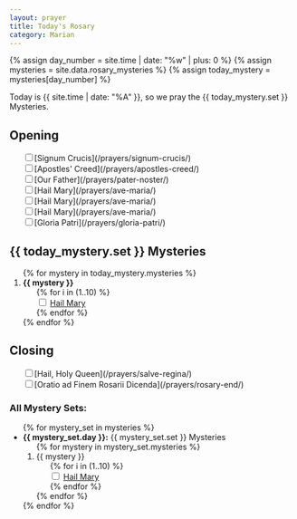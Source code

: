 ```yaml
---
layout: prayer
title: Today's Rosary
category: Marian
---
```

{% assign day_number = site.time | date: "%w" | plus: 0 %}
{% assign mysteries = site.data.rosary_mysteries %}
{% assign today_mystery = mysteries[day_number] %}

Today is {{ site.time | date: "%A" }}, so we pray the {{ today_mystery.set }} Mysteries.

## Opening

<ul style="list-style:none">
  <li><input type="checkbox"/>[Signum Crucis](/prayers/signum-crucis/)</li>
  <li><input type="checkbox"/>[Apostles' Creed](/prayers/apostles-creed/)</li>
  <li><input type="checkbox"/>[Our Father](/prayers/pater-noster/)</li>
  <li><input type="checkbox"/>[Hail Mary](/prayers/ave-maria/)</li>
  <li><input type="checkbox"/>[Hail Mary](/prayers/ave-maria/)</li>
  <li><input type="checkbox"/>[Hail Mary](/prayers/ave-maria/)</li>
  <li><input type="checkbox"/>[Gloria Patri](/prayers/gloria-patri/)</li>
</ul>

## {{ today_mystery.set }} Mysteries

<ol>
{% for mystery in today_mystery.mysteries %}
  <li>
    <strong>{{ mystery }}</strong>
    <ul style="list-style-type: none;">
      {% for i in (1..10) %}
        <li><input type="checkbox" id="hailmary-{{ forloop.parentloop.index }}-{{ forloop.index }}"/>
          <label for="hailmary-{{ forloop.parentloop.index }}-{{ forloop.index }}">
            <a href="/prayers/ave-maria/">Hail Mary</a>
          </label>
        </li>
      {% endfor %}
    </ul>
  </li>
{% endfor %}
</ol>

## Closing

<ul style="list-style:none">
  <li><input type="checkbox"/>[Hail, Holy Queen](/prayers/salve-regina/)</li>
  <li><input type="checkbox"/>[Oratio ad Finem Rosarii Dicenda](/prayers/rosary-end/)</li>
</ul>

### All Mystery Sets:

<ul>
{% for mystery_set in mysteries %}
  <li>
    <strong>{{ mystery_set.day }}:</strong> {{ mystery_set.set }} Mysteries
    <ol>
    {% for mystery in mystery_set.mysteries %}
      <li>
        {{ mystery }}
        <ul style="list-style-type: none;">
          {% for i in (1..10) %}
            <li><input type="checkbox" id="hailmary-all-{{ forloop.parentloop.parentloop.index }}-{{ forloop.parentloop.index }}-{{ forloop.index }}"/>
              <label for="hailmary-all-{{ forloop.parentloop.parentloop.index }}-{{ forloop.parentloop.index }}-{{ forloop.index }}">
                <a href="/prayers/ave-maria/">Hail Mary</a>
              </label>
            </li>
          {% endfor %}
        </ul>
      </li>
    {% endfor %}
    </ol>
  </li>
{% endfor %}
</ul>